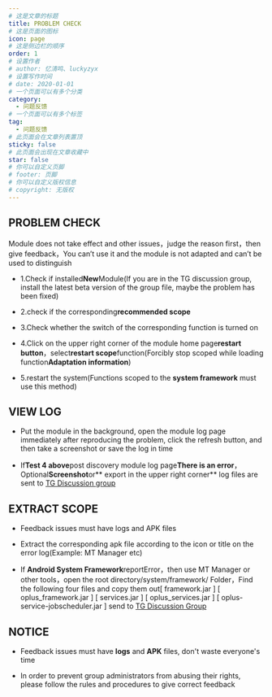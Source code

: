 ```yaml
---
# 这是文章的标题
title: PROBLEM CHECK
# 这是页面的图标
icon: page
# 这是侧边栏的顺序
order: 1
# 设置作者
# author: 忆清鸣、luckyzyx
# 设置写作时间
# date: 2020-01-01
# 一个页面可以有多个分类
category:
  - 问题反馈
# 一个页面可以有多个标签
tag:
  - 问题反馈
# 此页面会在文章列表置顶
sticky: false
# 此页面会出现在文章收藏中
star: false
# 你可以自定义页脚
# footer: 页脚
# 你可以自定义版权信息
# copyright: 无版权
---
```


## PROBLEM CHECK

Module does not take effect and other issues，judge the reason first，then give feedback，You can’t use
it and the module is not adapted and can’t be used to distinguish

- 1.Check if installed**New**Module(If you are in the TG discussion group, install the latest beta
  version of the group file, maybe the problem has been fixed)

- 2.check if the corresponding**recommended scope**

- 3.Check whether the switch of the corresponding function is turned on

- 4.Click on the upper right corner of the module home page**restart button**，select**restart
  scope**function(Forcibly stop scoped while loading function**Adaptation information**)

- 5.restart the system(Functions scoped to the **system framework** must use this method)

## VIEW LOG

- Put the module in the background, open the module log page immediately after reproducing the problem, click the refresh button, and then take a screenshot or save the log in time

- If**Test 4 above**post discovery module log page**There is an error**，Optional**Screenshot**or**
  export in the upper right corner**
  log files are sent to [TG Discussion group](https://t.me/+F42pfv-c0h4zNDc9)

## EXTRACT SCOPE

- Feedback issues must have logs and APK files

- Extract the corresponding apk file according to the icon or title on the error log(Example: MT
  Manager etc)

- If **Android System Framework**reportError，then use MT
  Manager or other tools，open the root directory/system/framework/ Folder，Find the following four
  files and copy them
  out[ framework.jar ] [ oplus_framework.jar ] [ services.jar ] [ oplus_services.jar ] [ oplus-service-jobscheduler.jar ]
  send to [TG Discussion Group](https://t.me/+F42pfv-c0h4zNDc9)

## NOTICE

- Feedback issues must have **logs** and **APK** files, don't waste everyone's time

- In order to prevent group administrators from abusing their rights, please follow the rules and
  procedures to give correct feedback

